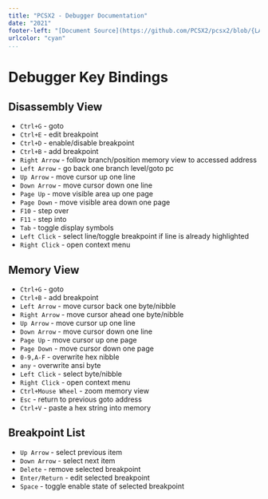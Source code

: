 ```yaml
---
title: "PCSX2 - Debugger Documentation"
date: "2021"
footer-left: "[Document Source](https://github.com/PCSX2/pcsx2/blob/{LATEST-GIT-TAG}/pcsx2/Docs/Debugger.md)"
urlcolor: "cyan"
...
```


# Debugger Key Bindings

## Disassembly View
-   `Ctrl+G`   -   goto
-   `Ctrl+E`   -   edit breakpoint
-   `Ctrl+D`   -   enable/disable breakpoint
-   `Ctrl+B`   -   add breakpoint
-   `Right Arrow`   -   follow branch/position memory view to accessed address
-   `Left Arrow`   -   go back one branch level/goto pc
-   `Up Arrow`   -   move cursor up one line
-   `Down Arrow`   -   move cursor down one line
-   `Page Up`   -   move visible area up one page
-   `Page Down`   -   move visible area down one page
-   `F10`   -   step over
-   `F11`   -   step into
-   `Tab`   -   toggle display symbols
-   `Left Click`   -   select line/toggle breakpoint if line is already highlighted
-   `Right Click`   -   open context menu

## Memory View

-   `Ctrl+G`   -   goto
-   `Ctrl+B`   -   add breakpoint
-   `Left Arrow`   -   move cursor back one byte/nibble
-   `Right Arrow`   -   move cursor ahead one byte/nibble
-   `Up Arrow`   -   move cursor up one line
-   `Down Arrow`   -   move cursor down one line
-   `Page Up`   -   move cursor up one page
-   `Page Down`   -   move cursor down one page
-   `0-9,A-F`   -   overwrite hex nibble
-   `any`   -   overwrite ansi byte
-   `Left Click`   -   select byte/nibble
-   `Right Click`   -   open context menu
-   `Ctrl+Mouse Wheel`   -   zoom memory view
-   `Esc`   -   return to previous goto address
-   `Ctrl+V`   -   paste a hex string into memory

## Breakpoint List

-   `Up Arrow`   -   select previous item
-   `Down Arrow`   -   select next item
-   `Delete`   - remove   selected breakpoint
-   `Enter/Return`   -   edit selected breakpoint
-   `Space`   - toggle   enable state of selected breakpoint

